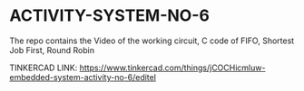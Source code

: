 # ACTIVITY-SYSTEM-NO-6
The repo contains the Video of the working circuit, C code of FIFO, Shortest Job First, Round Robin

TINKERCAD LINK: https://www.tinkercad.com/things/jCOCHicmluw-embedded-system-activity-no-6/editel
